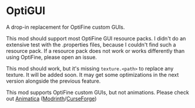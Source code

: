 # OptiGUI

A drop-in replacement for OptiFine custom GUIs.

This mod should support most OptiFine GUI resource packs. I didn't do an extensive test with the .properties files, because I couldn't find such a resource pack.
If a resource pack does not work or works differently than using OptiFine, please open an issue.

This mod should work, but it's missing `texture.<path>` to replace any texture. It will be added soon.
It may get some optimizations in the next version alongside the previous feature.

This mod supports OptiFine custom GUIs, but not animations.
Please check out [Animatica](https://github.com/FoundationGames/Animatica)
([Modrinth](https://modrinth.com/mod/animatica)/[CurseForge](https://www.curseforge.com/minecraft/mc-mods/animatica))
